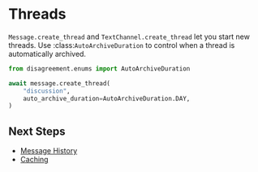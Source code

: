 # Threads

`Message.create_thread` and `TextChannel.create_thread` let you start new threads.
Use :class:`AutoArchiveDuration` to control when a thread is automatically archived.

```python
from disagreement.enums import AutoArchiveDuration

await message.create_thread(
    "discussion",
    auto_archive_duration=AutoArchiveDuration.DAY,
)
```

## Next Steps

- [Message History](message_history.md)
- [Caching](caching.md)
